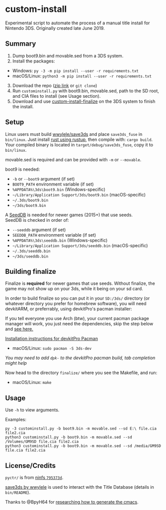 # custom-install
Experimental script to automate the process of a manual title install for Nintendo 3DS. Originally created late June 2019.

## Summary
1. Dump boot9.bin and movable.sed from a 3DS system.
2. Install the packages:
  * Windows: `py -3 -m pip install --user -r requirements.txt`
  * macOS/Linux: `python3 -m pip install --user -r requirements.txt`
3. Download the repo ([zip link](https://github.com/ihaveamac/custom-install/archive/master.zip) or `git clone`)
4. Run `custominstall.py` with boot9.bin, movable.sed, path to the SD root, and CIA files to install (see Usage section).
5. Download and use [custom-install-finalize](https://github.com/ihaveamac/custom-install/releases) on the 3DS system to finish the install.

## Setup
Linux users must build [wwylele/save3ds](https://github.com/wwylele/save3ds) and place `save3ds_fuse` in `bin/linux`. Just install [rust using rustup](https://www.rust-lang.org/tools/install), then compile with: `cargo build`. Your compiled binary is located in `target/debug/save3ds_fuse`, copy it to `bin/linux`.

movable.sed is required and can be provided with `-m` or `--movable`.

boot9 is needed:
* `-b` or `--boot9` argument (if set)
* `BOOT9_PATH` environment variable (if set)
* `%APPDATA%\3ds\boot9.bin` (Windows-specific)
* `~/Library/Application Support/3ds/boot9.bin` (macOS-specific)
* `~/.3ds/boot9.bin`
* `~/3ds/boot9.bin`

A [SeedDB](https://github.com/ihaveamac/3DS-rom-tools/wiki/SeedDB-list) is needed for newer games (2015+) that use seeds.  
SeedDB is checked in order of:
* `--seeddb` argument (if set)
* `SEEDDB_PATH` environment variable (if set)
* `%APPDATA%\3ds\seeddb.bin` (Windows-specific)
* `~/Library/Application Support/3ds/seeddb.bin` (macOS-specific)
* `~/.3ds/seeddb.bin`
* `~/3ds/seeddb.bin`

## Building finalize
Finalize is **required** for newer games that use seeds. Without finalize, the game may not show up on your 3ds, while it being on your sd card.

In order to build finalize so you can put it in your `SD:/3ds/` directory (or whatever directory you prefer for homebrew software), you will need devkitARM, or preferrably, using devkitPro's pacman installer:

If you tell everyone you use Arch (btw), your current pacman package manager will work, you just need the dependencies, skip the step below and [see here.](https://devkitpro.org/wiki/devkitPro_pacman#Customising_Existing_Pacman_Install)

[Installation instructions for devkitPro Pacman](https://devkitpro.org/wiki/Getting_Started)
  * macOS/Linux: `sudo pacman -S 3ds-dev`

*You may need to add `dpk-` to the devkitPro pacman build, tab completion might help*

Now head to the directory `finalize/` where you see the Makefile, and run:

* macOS/Linux: `make`

## Usage
Use `-h` to view arguments.

Examples:
```
py -3 custominstall.py -b boot9.bin -m movable.sed --sd E:\ file.cia file2.cia
python3 custominstall.py -b boot9.bin -m movable.sed --sd /Volumes/GM9SD file.cia file2.cia
python3 custominstall.py -b boot9.bin -m movable.sed --sd /media/GM9SD file.cia file2.cia
```

## License/Credits
`pyctr/` is from [ninfs `795373d`](https://github.com/ihaveamac/ninfs/tree/795373db07be0cacd60215d8eccf16fe03535984/ninfs/pyctr).

[save3ds by wwylele](https://github.com/wwylele/save3ds) is used to interact with the Title Database (details in `bin/README`).

Thanks to @BpyH64 for [researching how to generate the cmacs](https://github.com/d0k3/GodMode9/issues/340#issuecomment-487916606).
